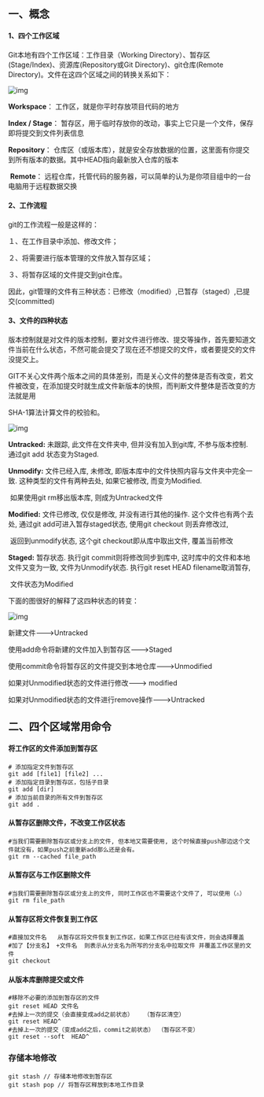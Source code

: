 ## 一、概念

####   1、四个工作区域

Git本地有四个工作区域：工作目录（Working Directory）、暂存区(Stage/Index)、资源库(Repository或Git Directory)、git仓库(Remote Directory)。文件在这四个区域之间的转换关系如下：

![img](D:\personal\CSLibrary\04_Android\imgs\126.png)

  **Workspace**： 工作区，就是你平时存放项目代码的地方

**Index / Stage**： 暂存区，用于临时存放你的改动，事实上它只是一个文件，保存即将提交到文件列表信息

  **Repository**： 仓库区（或版本库），就是安全存放数据的位置，这里面有你提交到所有版本的数据。其中HEAD指向最新放入仓库的版本

​    **Remote**： 远程仓库，托管代码的服务器，可以简单的认为是你项目组中的一台电脑用于远程数据交换

####   2、工作流程

git的工作流程一般是这样的：

１、在工作目录中添加、修改文件；

２、将需要进行版本管理的文件放入暂存区域；

３、将暂存区域的文件提交到git仓库。

因此，git管理的文件有三种状态：已修改（modified）,已暂存（staged）,已提交(committed)

####   3、文件的四种状态

版本控制就是对文件的版本控制，要对文件进行修改、提交等操作，首先要知道文件当前在什么状态，不然可能会提交了现在还不想提交的文件，或者要提交的文件没提交上。

GIT不关心文件两个版本之间的具体差别，而是关心文件的整体是否有改变，若文件被改变，在添加提交时就生成文件新版本的快照，而判断文件整体是否改变的方法就是用

SHA-1算法计算文件的校验和。

![img](D:\personal\CSLibrary\04_Android\imgs\123.png)

**Untracked:**  未跟踪, 此文件在文件夹中, 但并没有加入到git库, 不参与版本控制. 通过git add 状态变为Staged.

 **Unmodify:**  文件已经入库, 未修改, 即版本库中的文件快照内容与文件夹中完全一致. 这种类型的文件有两种去处, 如果它被修改, 而变为Modified.

​          如果使用git rm移出版本库, 则成为Untracked文件

 **Modified:** 文件已修改, 仅仅是修改, 并没有进行其他的操作. 这个文件也有两个去处, 通过git add可进入暂存staged状态, 使用git checkout 则丢弃修改过,

​        返回到unmodify状态, 这个git checkout即从库中取出文件, 覆盖当前修改

  **Staged:** 暂存状态. 执行git commit则将修改同步到库中, 这时库中的文件和本地文件又变为一致, 文件为Unmodify状态. 执行git reset HEAD filename取消暂存,

​        文件状态为Modified

 下面的图很好的解释了这四种状态的转变：

![img](D:\personal\CSLibrary\04_Android\imgs\197.png)

新建文件--->Untracked

使用add命令将新建的文件加入到暂存区--->Staged

使用commit命令将暂存区的文件提交到本地仓库--->Unmodified

如果对Unmodified状态的文件进行修改---> modified

如果对Unmodified状态的文件进行remove操作--->Untracked

## 二、四个区域常用命令

#### 将工作区的文件添加到暂存区

```
# 添加指定文件到暂存区
git add [file1] [file2] ...
# 添加指定目录到暂存区，包括子目录
git add [dir]
# 添加当前目录的所有文件到暂存区
git add .
```



#### 从暂存区删除文件，不改变工作区状态

```
#当我们需要删除暂存区或分支上的文件, 但本地又需要使用, 这个时候直接push那边这个文件就没有，如果push之前重新add那么还是会有。
git rm --cached file_path
```



#### 从暂存区与工作区删除文件

```
#当我们需要删除暂存区或分支上的文件, 同时工作区也不需要这个文件了, 可以使用（⚠️）
git rm file_path
```



#### 从暂存区将文件恢复到工作区

```
#直接加文件名   从暂存区将文件恢复到工作区，如果工作区已经有该文件，则会选择覆盖
#加了【分支名】 +文件名  则表示从分支名为所写的分支名中拉取文件 并覆盖工作区里的文件
git checkout
```



#### 从版本库删除提交或文件

```
#移除不必要的添加到暂存区的文件
git reset HEAD 文件名
#去掉上一次的提交（会直接变成add之前状态）   （暂存区清空）
git reset HEAD^ 
#去掉上一次的提交（变成add之后，commit之前状态） （暂存区不变）
git reset --soft  HEAD^ 
```



### 存储本地修改

```shell
git stash // 存储本地修改到暂存区
git stash pop // 将暂存区释放到本地工作目录
```

